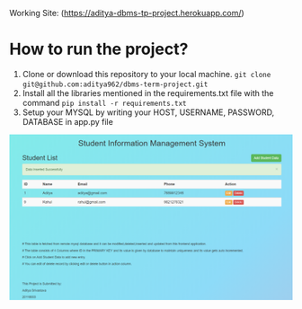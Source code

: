 Working Site: (https://aditya-dbms-tp-project.herokuapp.com/)

# How to run the project?

1. Clone or download this repository to your local machine. `git clone git@github.com:aditya962/dbms-term-project.git`
2. Install all the libraries mentioned in the requirements.txt file with the command `pip install -r requirements.txt`
3. Setup your MYSQL by writing your HOST, USERNAME, PASSWORD, DATABASE in app.py file

![image](https://github.com/aditya962/dbms-term-project/blob/master/1_DashBoard.png)
